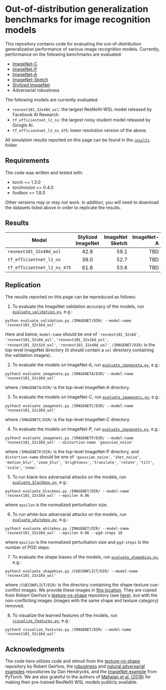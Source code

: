 # Out-of-distribution generalization benchmarks for image recognition models
This repository contains code for evaluating the out-of-distribution generalization performance of various image recognition models. Currently, performance on the following benchmarks are evaluated:

* [ImageNet-C](https://github.com/hendrycks/robustness)
* [ImageNet-P](https://github.com/hendrycks/robustness)
* [ImageNet-A](https://github.com/hendrycks/natural-adv-examples)
* [ImageNet-Sketch](https://github.com/HaohanWang/ImageNet-Sketch)
* [Stylized ImageNet](https://github.com/rgeirhos/texture-vs-shape/tree/master/stimuli/style-transfer-preprocessed-512)
* Adversarial robustness

The following models are currently evaluated:

* `resnext101_32x48d_wsl`: the largest ResNeXt-WSL model released by Facebook AI Research.
* `tf_efficientnet_l2_ns`: the largest noisy student model released by Google AI.
* `tf_efficientnet_l2_ns_475`: lower resolution version of the above.

All simulation results reported on this page can be found in the [`results`](https://github.com/eminorhan/ood-benchmarks/tree/master/results) folder. 

## Requirements
The code was written and tested with:

* torch == 1.3.0
* torchvision == 0.4.0
* foolbox == 1.8.0

Other versions may or may not work. In addition, you will need to download the datasets listed above in order to replicate the results.

## Results
| Model | Stylized ImageNet | ImageNet Sketch  | ImageNet-A | ImageNet-C | ImageNet-P | Adv. accuracy |
| ----- |:-----------------:| ----------------:| ---------: | ---------: | ---------: | ---------: |
| `resnext101_32x48d_wsl`     | 42.8 | 59.1 | TBD | TBD | TBD | TBD |
| `tf_efficientnet_l2_ns`     | 39.0 | 52.7 | TBD | TBD | TBD | TBD |
| `tf_efficientnet_l2_ns_475` | 61.8 | 53.6 | TBD | TBD | TBD | TBD |

## Replication
The results reported on this page can be reproduced as follows:

1. To evaluate the ImageNet validation accuracy of the models, run [`evaluate_validation.py`](), e.g.:
```
python evaluate_validation.py /IMAGENET/DIR/ --model-name 'resnext101_32x16d_wsl'
```
Here and below, `model-name` should be one of `'resnext101_32x8d'`, `'resnext101_32x8d_wsl'`, `'resnext101_32x16d_wsl'`, `'resnext101_32x32d_wsl'`, `'resnext101_32x48d_wsl'`. `/IMAGENET/DIR/` is the top-level ImageNet directory (it should contain a `val` directory containing the validation images).


2. To evaluate the models on ImageNet-A, run [`evaluate_imageneta.py`](), e.g.:
```
python3 evaluate_imageneta.py /IMAGENETA/DIR/ --model-name 'resnext101_32x16d_wsl'
```
where `/IMAGENETA/DIR/` is the top-level ImageNet-A directory.


3. To evaluate the models on ImageNet-C, run [`evaluate_imagenetc.py`](), e.g.:
```
python3 evaluate_imagenetc.py /IMAGENETC/DIR/ --model-name 'resnext101_32x16d_wsl'
```
where `/IMAGENETC/DIR/` is the top-level ImageNet-C directory.


4. To evaluate the models on ImageNet-P, run [`evaluate_imagenetp.py`](), e.g.:
```
python3 evaluate_imagenetc.py /IMAGENETP/DIR/ --model-name 'resnext101_32x16d_wsl' --distortion-name 'gaussian_noise'
```
where `/IMAGENETP/DIR/` is the top-level ImageNet-P directory, and `distortion-name` should be one of `'gaussian_noise'`, `'shot_noise'`, `'motion_blur'`, `'zoom_blur'`, `'brightness'`, `'translate'`, `'rotate'`, `'tilt'`, `'scale'`, `'snow'`.


5. To run black-box adversarial attacks on the models, run [`evaluate_blackbox.py`](), e.g.:
```
python3 evaluate_blackbox.py /IMAGENET/DIR/ --model-name 'resnext101_32x16d_wsl' --epsilon 0.06
```
where `epsilon` is the normalized perturbation size.


6. To run white-box adversarial attacks on the models, run [`evaluate_whitebox.py`](), e.g.:
```
python3 evaluate_whitebox.py /IMAGENET/DIR/ --model-name 'resnext101_32x16d_wsl' --epsilon 0.06 --pgd-steps 10
```
where `epsilon` is the normalized perturbation size and `pgd-steps` is the number of PGD steps.


7. To evaluate the shape biases of the models, run [`evaluate_shapebias.py`](), e.g.:
```
python3 evaluate_shapebias.py /CUECONFLICT/DIR/ --model-name 'resnext101_32x16d_wsl'
```
where `/CUECONFLICT/DIR/` is the directory containing the shape-texture cue-conflict images. We provide these images in [this location](https://github.com/eminorhan/resnext-wsl/tree/master/cueconflict_images). They are copied from Robert Geirhos's [texture-vs-shape](https://github.com/rgeirhos/texture-vs-shape) repository (see [here](https://github.com/rgeirhos/texture-vs-shape/tree/master/stimuli/style-transfer-preprocessed-512)), but with the non-conflicting images (images with the same shape and texture category) removed.


8. To visualize the learned features of the models, run [`visualize_features.py`](), e.g.:
```
python3 visualize_features.py /IMAGENET/DIR/ --model-name 'resnext101_32x16d_wsl'
```

## Acknowledgments
The code here utilizes code and stimuli from the [texture-vs-shape](https://github.com/rgeirhos/texture-vs-shape) repository by Robert Geirhos, the [robustness](https://github.com/hendrycks/robustness) and [natural adversarial examples](https://github.com/hendrycks/natural-adv-examples) repositories by Dan Hendrycks, and the [ImageNet example](https://github.com/pytorch/examples/tree/master/imagenet) from PyTorch. We are also grateful to the authors of [Mahajan et al. (2018)](https://arxiv.org/abs/1805.00932) for making their pre-trained ResNeXt WSL models publicly available.
